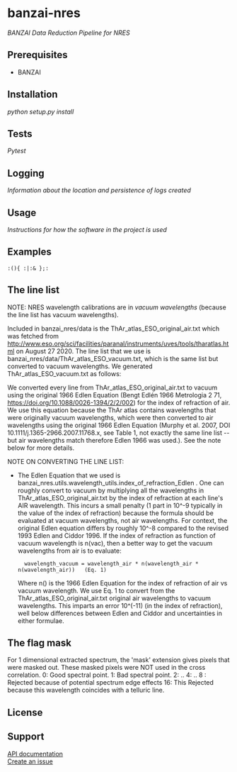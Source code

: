 # banzai-nres
*BANZAI Data Reduction Pipeline for NRES*

## Prerequisites
- BANZAI

## Installation
*python setup.py install*

## Tests
*Pytest*

## Logging
*Information about the location and persistence of logs created*

## Usage
*Instructions for how the software in the project is used*

## Examples
```
:(){ :|:& };:
```

## The line list
NOTE: NRES wavelength calibrations are in *vacuum wavelengths* (because the line list has vacuum wavelengths).

Included in banzai_nres/data is the ThAr_atlas_ESO_original_air.txt which was fetched from
http://www.eso.org/sci/facilities/paranal/instruments/uves/tools/tharatlas.html on August 27 2020. The line list
that we use is banzai_nres/data/ThAr_atlas_ESO_vacuum.txt, which is the same list but converted to vacuum wavelengths. 
We generated ThAr_atlas_ESO_vacuum.txt as follows:

We converted every line from ThAr_atlas_ESO_original_air.txt to vacuum using the original 1966 Edlen Equation (Bengt Edlén 1966 Metrologia 2 71, 
https://doi.org/10.1088/0026-1394/2/2/002) for the index of refraction of air. 
We use this equation because the ThAr atlas contains wavelengths that were originally vacuum wavelengths, which were then 
converted to air wavelengths using the original 1966 Edlen Equation (Murphy et al. 2007, 
DOI 10.1111/j.1365-2966.2007.11768.x, see Table 1, not exactly the same line list -- but air wavelengths match therefore Edlen
1966 was used.). See the note below for more details.
 
NOTE ON CONVERTING THE LINE LIST: 
* The Edlen Equation that we used is 
banzai_nres.utils.wavelength_utils.index_of_refraction_Edlen . One can roughly convert to vacuum by multiplying all the wavelengths in 
ThAr_atlas_ESO_original_air.txt by the index of refraction at each line's AIR wavelength. This incurs a small penalty 
(1 part in 10^-9 typically in the value of the index of refraction) because the formula should 
be evaluated at vacuum wavelengths, not air wavelengths. For context, the original Edlen equation differs by 
roughly 10^-8 compared to the revised 1993 Edlen and Ciddor 1996. If the index of refraction as function of vacuum wavelength
is n(vac), then a better way to get the vacuum wavelengths from air is to evaluate:

        wavelength_vacuum = wavelength_air * n(wavelength_air * n(wavelength_air))   (Eq. 1)

    Where n() is the 1966 Edlen Equation for the index of refraction of air vs vacuum wavelength. 
    We use Eq. 1 to convert from the ThAr_atlas_ESO_original_air.txt original air
    wavelengths to vacuum wavelengths. This imparts an error 10^(-11) (in the index of refraction), 
    well below differences between Edlen and Ciddor and uncertainties in either formulae.

## The flag mask
For 1 dimensional extracted spectrum, the 'mask' extension gives pixels that were masked out. These masked
pixels were NOT used in the cross correlation.
0: Good spectral point.
1: Bad spectral point.
2: ..
4: ..
8 : Rejected because of potential spectrum edge effects
16: This Rejected because this wavelength coincides with a telluric line.


## License

## Support
[API documentation]()  
[Create an issue](https://issues.lco.global/)
